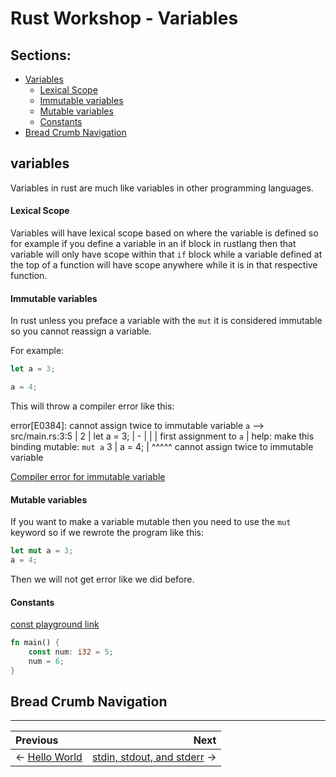 # Rust Workshop - Variables

## Sections:

* [Variables](#variables)
    * [Lexical Scope](#lexical-scope)
    * [Immutable variables](#mutable-variables)
    * [Mutable variables](#mutable-variables)
    * [Constants](#constants)
* [Bread Crumb Navigation](#bread-crumb-navigation)

## variables 

Variables in rust are much like variables in other programming languages.

#### Lexical Scope

Variables will have lexical scope based on where the variable is defined so for example if you define a variable in an if block in rustlang then that variable will only have scope within that `if` block while a variable defined at the top of a function will have scope anywhere while it is in that respective function.

#### Immutable variables 

In rust unless you preface a variable with the `mut` it is considered immutable so you cannot reassign a variable.

For example:

```rust
let a = 3;

a = 4;
```

This will throw a compiler error like this:

error[E0384]: cannot assign twice to immutable variable `a`
 --> src/main.rs:3:5
  |
2 |     let a = 3;
  |         -
  |         |
  |         first assignment to `a`
  |         help: make this binding mutable: `mut a`
3 |     a = 4;
  |     ^^^^^ cannot assign twice to immutable variable

[Compiler error for immutable variable](https://play.rust-lang.org/?version=stable&mode=debug&edition=2018&gist=3c14f565c306ce93eb86876c1b1e31e5)

#### Mutable variables

If you want to make a variable mutable then you need to use the `mut` keyword so if we rewrote the program like this:

```rust
let mut a = 3;
a = 4;
```

Then we will not get error like we did before.

#### Constants

[const playground link](https://play.rust-lang.org/?version=stable&mode=debug&edition=2018&gist=40b213461f7448931e9ec9429b651993)

```rust
fn main() {
    const num: i32 = 5;
    num = 6;
}
```

## Bread Crumb Navigation
_________________________

Previous | Next
:------- | ---:
← [Hello World](./hello_world.md) | [stdin, stdout, and stderr](./stdin-stdout-stderr.md) →
